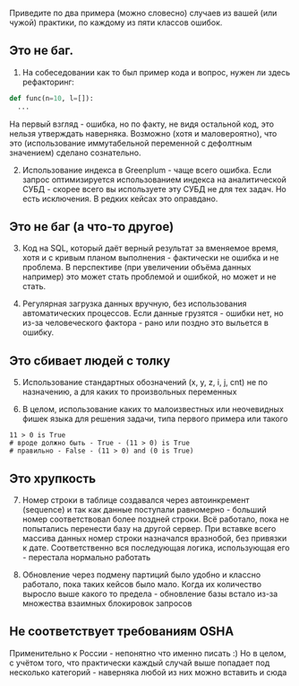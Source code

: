 Приведите по два примера (можно словесно) случаев из вашей (или чужой) практики, по каждому из пяти классов ошибок.

## Это не баг.

1. На собеседовании как то был пример кода и вопрос, нужен ли здесь рефакторинг:
```python
def func(n=10, l=[]):
  ...
```
На первый взгляд - ошибка, но по факту, не видя остальной код, это нельзя утверждать наверняка. Возможно (хотя и маловероятно), что это (использование иммутабельной переменной с дефолтным значением) сделано сознательно.

2. Использование индекса в Greenplum - чаще всего ошибка. Если запрос оптимизируется использованием индекса на аналитической СУБД - скорее всего вы используете эту СУБД не для тех задач. Но есть исключения. В редких кейсах это оправдано.

## Это не баг (а что-то другое)

3. Код на SQL, который даёт верный результат за вменяемое время, хотя и с кривым планом выполнения - фактически не ошибка и не проблема. В перспективе (при увеличении объёма данных например) это может стать проблемой и ошибкой, но может и не стать.

4. Регулярная загрузка данных вручную, без использования автоматических процессов. Если данные грузятся - ошибки нет, но из-за человеческого фактора - рано или поздно это выльется в ошибку.

## Это сбивает людей с толку

5. Использование стандартных обозначений (x, y, z, i, j, cnt) не по назначению, а для каких то произвольных переменных

6. В целом, использование каких то малоизвестных или неочевидных фишек языка для решения задачи, типа первого примера или такого
```
11 > 0 is True
# вроде должно быть - True - (11 > 0) is True
# правильно - False - (11 > 0) and (0 is True)
```

## Это хрупкость

7. Номер строки в таблице создавался через автоинкремент (sequence) и так как данные поступали равномерно - больший номер соответствовал более поздней строки. Всё работало, пока не попытались перенести базу на другой сервер. При вставке всего массива данных номер строки назначался вразнобой, без привязки к дате. Соответственно вся последующая логика, использующая его - перестала нормально работать

8. Обновление через подмену партиций было удобно и классно работало, пока таких кейсов было мало. Когда их количество выросло выше какого то предела - обновление базы встало из-за множества взаимных блокировок запросов

## Не соответствует требованиям OSHA 
Применительно к России - непонятно что именно писать :) Но в целом, с учётом того, что практически каждый случай выше попадает под несколько категорий - наверняка любой из них можно вставить и сюда